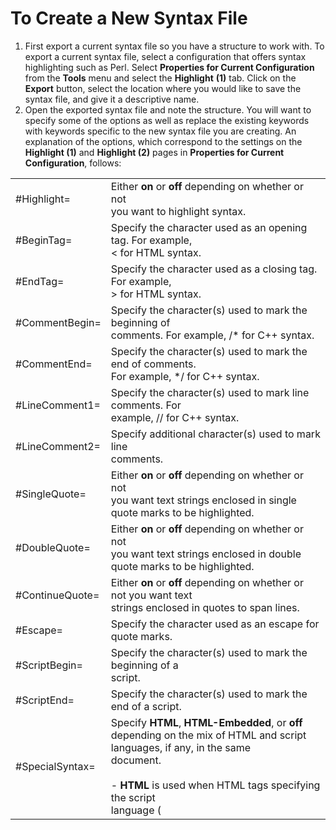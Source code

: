 # To Create a New Syntax File

1. First export a current syntax file so you have a structure to work with.
To export a current syntax file, select a configuration that offers syntax
highlighting such as Perl. Select **Properties for Current Configuration**
from the **Tools** menu and select the **Highlight** **(1)** tab.
Click on the **Export** button, select the location where you would like to
save the syntax file, and give it a descriptive name.
2. Open the exported syntax file and note the structure. You will want to
specify some of the options as well as replace the existing keywords with
keywords specific to the new syntax file you are creating. An explanation of
the options, which correspond to the settings on the **Highlight (1)** and
**Highlight (2)** pages in **Properties for Current Configuration**,
follows:

|     |     |
| --- | --- |
| #Highlight= | Either **on** or **off** depending on whether or not <br> you want to highlight syntax. |
| #BeginTag= | Specify the character used as an opening tag. For example, <br> < for HTML syntax. |
| #EndTag= | Specify the character used as a closing tag. For example, <br> \> for HTML syntax. |
| #CommentBegin= | Specify the character(s) used to mark the beginning of <br> comments. For example, /\* for C++ syntax. |
| #CommentEnd= | Specify the character(s) used to mark the end of comments. <br> For example, \*/ for C++ syntax. |
| #LineComment1= | Specify the character(s) used to mark line comments. For <br> example, // for C++ syntax. |
| #LineComment2= | Specify additional character(s) used to mark line <br> comments. |
| #SingleQuote= | Either **on** or **off** depending on whether or not <br> you want text strings enclosed in single quote marks to be highlighted. |
| #DoubleQuote= | Either **on** or **off** depending on whether or not <br> you want text strings enclosed in double quote marks to be highlighted. |
| #ContinueQuote= | Either **on** or **off** depending on whether or not you want text <br> strings enclosed in quotes to span lines. |
| #Escape= | Specify the character used as an escape for quote marks. |
| #ScriptBegin= | Specify the character(s) used to mark the beginning of a <br> script. |
| #ScriptEnd= | Specify the character(s) used to mark the end of a script. |
| #SpecialSyntax= | Specify **HTML**, **HTML-Embedded**, or **off** <br> depending on the mix of HTML and script languages, if any, in the same <br> document. <br> <br>- **HTML** is used when HTML tags specifying the script <br>   language (**<SCRIPT type=...>**) exist in the **HTML** document. <br>   HTML is also appropriate for ASP files that include scripts beginning with <br>   the <% mark. This is usually the case for VBScript, JavaScript, PerlScript, <br>   CSS, etc. <br>- **HTML-Embedded** is appropriate when working with script <br>   languages such as PHP or JSP and the characters that normally mark the <br>   beginning of scripts in such languages are specified with #ScriptBegin. |
| #HighlightBraces= | Either **on** or **off** depending on whether or not <br> you want braces to be highlighted. |
| #Keyword= | #Keyword options include:<br>- **color** = Specify the <br>   color of the highlight. You can preview the color choices on the **Display** tab<br>   in <br>   **Properties for Current Configuration**. If you <br>   scroll through the list located there you will notice Highlight (1) - <br>   (10).<br>- **word** = Specifying **on** will highlight keywords only if they <br>   are whole words. For example, if the keyword is run and you specify **word=on**, the <br>   **run** portion of **runner** will not be <br>   highlighted.<br>- **rightall** = Either **on** or **off** depending on whether or <br>   not you want to highlight everything to the right of a keyword match in <br>   addition to the keyword.<br>- **case** = Either **on** or **off** depending on whether or not <br>   you want to enable case sensitivity for keyword matches.<br>- **insidetag** = Specifying **on** will highlight keywords only if <br>   they occur within tags.<br>- **regexp=** Specifying **on** will highlight keywords matched <br>   by using a regular expression. |

3. Once you have completed and saved your syntax file you can create a new
configuration and import the newly created syntax file or import the newly
created syntax file into an existing configuration.

## Tips

- In the syntax file, the escape character is ' **^**', and the following three characters must be escaped: ' **#**', ' **;**', and ' **^**' itself.
